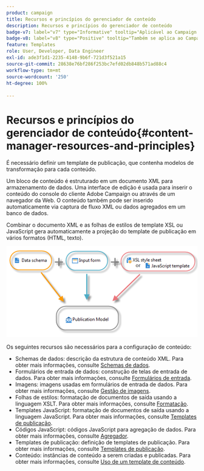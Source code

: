 ```yaml
---
product: campaign
title: Recursos e princípios do gerenciador de conteúdo
description: Recursos e princípios do gerenciador de conteúdo
badge-v7: label="v7" type="Informative" tooltip="Aplicável ao Campaign Classic v7"
badge-v8: label="v8" type="Positive" tooltip="Também se aplica ao Campaign v8"
feature: Templates
role: User, Developer, Data Engineer
exl-id: ade3f1d1-2235-4148-9b6f-721d3f521a15
source-git-commit: 28638e76bf286f253bc7efd02db848b571ad88c4
workflow-type: tm+mt
source-wordcount: '250'
ht-degree: 100%

---
```


# Recursos e princípios do gerenciador de conteúdo{#content-manager-resources-and-principles}


É necessário definir um template de publicação, que contenha modelos de transformação para cada conteúdo.

Um bloco de conteúdo é estruturado em um documento XML para armazenamento de dados. Uma interface de edição é usada para inserir o conteúdo do console do cliente Adobe Campaign ou através de um navegador da Web. O conteúdo também pode ser inserido automaticamente via captura de fluxo XML ou dados agregados em um banco de dados.

Combinar o documento XML e as folhas de estilos de template XSL ou JavaScript gera automaticamente a projeção do template de publicação em vários formatos (HTML, texto).

![](assets/d_ncs_content_process.png)

Os seguintes recursos são necessários para a configuração de conteúdo:

* Schemas de dados: descrição da estrutura de conteúdo XML. Para obter mais informações, consulte [Schemas de dados](data-schemas.md).
* Formulários de entrada de dados: construção de telas de entrada de dados. Para obter mais informações, consulte [Formulários de entrada](input-forms.md).
* Imagens: imagens usadas em formulários de entrada de dados. Para obter mais informações, consulte [Gestão de imagens](formatting.md#image-management).
* Folhas de estilos: formatação de documentos de saída usando a linguagem XSLT. Para obter mais informações, consulte [Formatação](formatting.md).
* Templates JavaScript: formatação de documentos de saída usando a linguagem JavaScript. Para obter mais informações, consulte [Templates de publicação](publication-templates.md).
* Códigos JavaScript: códigos JavaScript para agregação de dados. Para obter mais informações, consulte [Agregador](publication-templates.md#aggregator).
* Templates de publicação: definição de templates de publicação. Para obter mais informações, consulte [Templates de publicação](publication-templates.md).
* Conteúdo: instâncias de conteúdo a serem criadas e publicadas. Para obter mais informações, consulte [Uso de um template de conteúdo](using-a-content-template.md).
